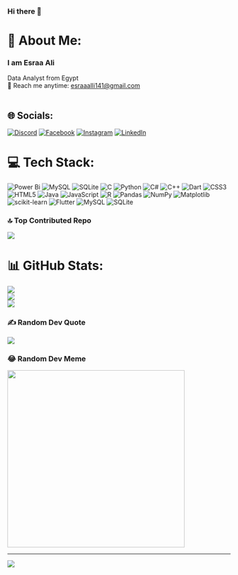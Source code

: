 ### Hi there 👋

# 💫 About Me:
###  I am Esraa Ali 
Data Analyst from Egypt <br>📧 Reach me anytime: esraaalli141@gmail.com<br><br>


## 🌐 Socials:
[![Discord](https://img.shields.io/badge/Discord-%237289DA.svg?logo=discord&logoColor=white)](https://discord.gg/esraaalli) [![Facebook](https://img.shields.io/badge/Facebook-%231877F2.svg?logo=Facebook&logoColor=white)](https://facebook.com/ezraaalli) [![Instagram](https://img.shields.io/badge/Instagram-%23E4405F.svg?logo=Instagram&logoColor=white)](https://instagram.com/esraaalliii) [![LinkedIn](https://img.shields.io/badge/LinkedIn-%230077B5.svg?logo=linkedin&logoColor=white)](https://linkedin.com/in/esraa-ali-35a7b41aa/) 

# 💻 Tech Stack:
![Power Bi](https://img.shields.io/badge/power_bi-F2C811?style=flat&logo=powerbi&logoColor=black) ![MySQL](https://img.shields.io/badge/mysql-%2300000f.svg?style=flat&logo=mysql&logoColor=white) ![SQLite](https://img.shields.io/badge/sqlite-%2307405e.svg?style=flat&logo=sqlite&logoColor=white) ![C](https://img.shields.io/badge/c-%2300599C.svg?style=flat&logo=c&logoColor=white) ![Python](https://img.shields.io/badge/python-3670A0?style=flat&logo=python&logoColor=ffdd54) ![C#](https://img.shields.io/badge/c%23-%23239120.svg?style=flat&logo=csharp&logoColor=white) ![C++](https://img.shields.io/badge/c++-%2300599C.svg?style=flat&logo=c%2B%2B&logoColor=white) ![Dart](https://img.shields.io/badge/dart-%230175C2.svg?style=flat&logo=dart&logoColor=white) ![CSS3](https://img.shields.io/badge/css3-%231572B6.svg?style=flat&logo=css3&logoColor=white) ![HTML5](https://img.shields.io/badge/html5-%23E34F26.svg?style=flat&logo=html5&logoColor=white) ![Java](https://img.shields.io/badge/java-%23ED8B00.svg?style=flat&logo=openjdk&logoColor=white) ![JavaScript](https://img.shields.io/badge/javascript-%23323330.svg?style=flat&logo=javascript&logoColor=%23F7DF1E) ![R](https://img.shields.io/badge/r-%23276DC3.svg?style=flat&logo=r&logoColor=white) ![Pandas](https://img.shields.io/badge/pandas-%23150458.svg?style=flat&logo=pandas&logoColor=white) ![NumPy](https://img.shields.io/badge/numpy-%23013243.svg?style=flat&logo=numpy&logoColor=white) ![Matplotlib](https://img.shields.io/badge/Matplotlib-%23ffffff.svg?style=flat&logo=Matplotlib&logoColor=black) ![scikit-learn](https://img.shields.io/badge/scikit--learn-%23F7931E.svg?style=flat&logo=scikit-learn&logoColor=white) ![Flutter](https://img.shields.io/badge/Flutter-%2302569B.svg?style=flat&logo=Flutter&logoColor=white) ![MySQL](https://img.shields.io/badge/mysql-%2300000f.svg?style=flat&logo=mysql&logoColor=white) ![SQLite](https://img.shields.io/badge/sqlite-%2307405e.svg?style=flat&logo=sqlite&logoColor=white)

### 🔝 Top Contributed Repo
![](https://github-contributor-stats.vercel.app/api?username=Esraaalli&limit=5&theme=flat&combine_all_yearly_contributions=true)

# 📊 GitHub Stats:
![](https://github-readme-stats.vercel.app/api?username=Esraaalli&theme=default&hide_border=false&include_all_commits=false&count_private=false)<br/>
![](https://github-readme-streak-stats.herokuapp.com/?user=Esraaalli&theme=default&hide_border=false)<br/>
![](https://github-readme-stats.vercel.app/api/top-langs/?username=Esraaalli&theme=default&hide_border=false&include_all_commits=false&count_private=false&layout=compact)

### ✍️ Random Dev Quote
![](https://quotes-github-readme.vercel.app/api?type=horizontal&theme=light)


### 😂 Random Dev Meme
<img src='https://randommeme-five.vercel.app/' style="height: 400px;"/>

---
[![](https://visitcount.itsvg.in/api?id=Esraaalli&icon=5&color=0)](https://visitcount.itsvg.in)

<!-- Proudly created with GPRM ( https://gprm.itsvg.in ) -->

